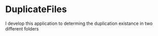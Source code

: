 # DuplicateFiles
I develop this application to determing the duplication existance in two different folders

